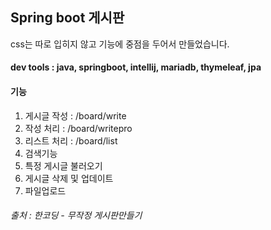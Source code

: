 ## Spring boot 게시판 

css는 따로 입히지 않고 기능에 중점을 두어서 만들었습니다.

#### dev tools : java, springboot, intellij, mariadb, thymeleaf, jpa

#### 기능
1. 게시글 작성 : /board/write
2. 작성 처리 : /board/writepro
3. 리스트 처리 : /board/list
4. 검색기능
5. 특정 게시글 불러오기
6. 게시글 삭제 및 업데이트
7. 파일업로드

###### 출처 : 한코딩 - 무작정 게시판만들기 
